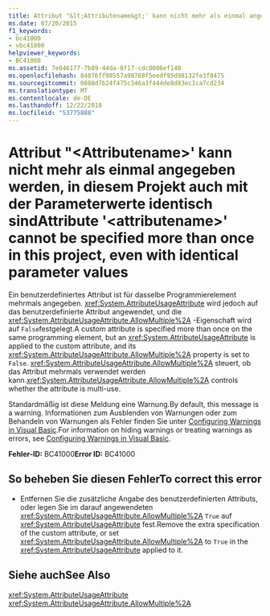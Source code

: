 ```yaml
---
title: Attribut "&lt;Attributename&gt;' kann nicht mehr als einmal angegeben werden, in diesem Projekt auch mit der Parameterwerte identisch sind
ms.date: 07/20/2015
f1_keywords:
- bc41000
- vbc41000
helpviewer_keywords:
- BC41000
ms.assetid: 7e846177-7b89-44da-8f17-cdc8606ef148
ms.openlocfilehash: 84876ff98557a98768f5eedf95d98132fe3f8475
ms.sourcegitcommit: 0888d7b24f475c346a3f444de8d83ec1ca7cd234
ms.translationtype: MT
ms.contentlocale: de-DE
ms.lasthandoff: 12/22/2018
ms.locfileid: "53775888"
---
```

# <a name="attribute-ltattributenamegt-cannot-be-specified-more-than-once-in-this-project-even-with-identical-parameter-values"></a><span data-ttu-id="1504b-102">Attribut "&lt;Attributename&gt;' kann nicht mehr als einmal angegeben werden, in diesem Projekt auch mit der Parameterwerte identisch sind</span><span class="sxs-lookup"><span data-stu-id="1504b-102">Attribute '&lt;attributename&gt;' cannot be specified more than once in this project, even with identical parameter values</span></span>
<span data-ttu-id="1504b-103">Ein benutzerdefiniertes Attribut ist für dasselbe Programmierelement mehrmals angegeben. <xref:System.AttributeUsageAttribute> wird jedoch auf das benutzerdefinierte Attribut angewendet, und die <xref:System.AttributeUsageAttribute.AllowMultiple%2A> -Eigenschaft wird auf `False`festgelegt.</span><span class="sxs-lookup"><span data-stu-id="1504b-103">A custom attribute is specified more than once on the same programming element, but an <xref:System.AttributeUsageAttribute> is applied to the custom attribute, and its <xref:System.AttributeUsageAttribute.AllowMultiple%2A> property is set to `False`.</span></span> <span data-ttu-id="1504b-104"><xref:System.AttributeUsageAttribute.AllowMultiple%2A> steuert, ob das Attribut mehrmals verwendet werden kann.</span><span class="sxs-lookup"><span data-stu-id="1504b-104"><xref:System.AttributeUsageAttribute.AllowMultiple%2A> controls whether the attribute is multi-use.</span></span>  
  
 <span data-ttu-id="1504b-105">Standardmäßig ist diese Meldung eine Warnung.</span><span class="sxs-lookup"><span data-stu-id="1504b-105">By default, this message is a warning.</span></span> <span data-ttu-id="1504b-106">Informationen zum Ausblenden von Warnungen oder zum Behandeln von Warnungen als Fehler finden Sie unter [Configuring Warnings in Visual Basic](/visualstudio/ide/configuring-warnings-in-visual-basic).</span><span class="sxs-lookup"><span data-stu-id="1504b-106">For information on hiding warnings or treating warnings as errors, see [Configuring Warnings in Visual Basic](/visualstudio/ide/configuring-warnings-in-visual-basic).</span></span>  
  
 <span data-ttu-id="1504b-107">**Fehler-ID:** BC41000</span><span class="sxs-lookup"><span data-stu-id="1504b-107">**Error ID:** BC41000</span></span>  
  
## <a name="to-correct-this-error"></a><span data-ttu-id="1504b-108">So beheben Sie diesen Fehler</span><span class="sxs-lookup"><span data-stu-id="1504b-108">To correct this error</span></span>  
  
-   <span data-ttu-id="1504b-109">Entfernen Sie die zusätzliche Angabe des benutzerdefinierten Attributs, oder legen Sie im darauf angewendeten <xref:System.AttributeUsageAttribute.AllowMultiple%2A> `True` auf <xref:System.AttributeUsageAttribute> fest.</span><span class="sxs-lookup"><span data-stu-id="1504b-109">Remove the extra specification of the custom attribute, or set <xref:System.AttributeUsageAttribute.AllowMultiple%2A> to `True` in the <xref:System.AttributeUsageAttribute> applied to it.</span></span>  
  
## <a name="see-also"></a><span data-ttu-id="1504b-110">Siehe auch</span><span class="sxs-lookup"><span data-stu-id="1504b-110">See Also</span></span>  
 <xref:System.AttributeUsageAttribute>  
 <xref:System.AttributeUsageAttribute.AllowMultiple%2A>  
 
